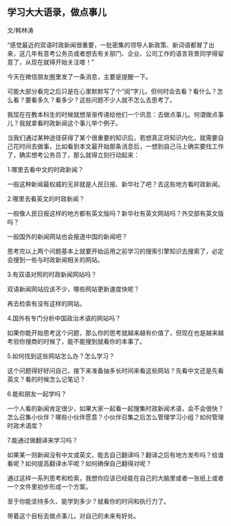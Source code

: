 
## 学习大大语录，做点事儿


文/韩林涛

“感觉最近的双语时政新闻很重要，一批密集的领导人新政策、新词语都冒了出来，这几年有意考公务员或者想去有关部门、企业、公司工作的语言背景同学得留意了，从现在就得开始关注喽！”

今天在微信朋友圈里发了一条消息，主要是提醒一下。

可能大部分看完之后只是在心里默默写了个“阅”字儿，但何时会去看？看什么？怎么看？要看多久？看多少？这些问题不少人就不怎么去思考了。

我现在在教本科生的时候就想渐渐传递给他们一个讯息：去做点事儿。何谓做点事儿？我就拿看时政新闻这个事儿举个例子。

当我们通过某种途径获得了某个很重要的知识后，若想真正将知识内化，就需要自己花时间去做事，比如看到本文最开始那条消息后，一想到自己马上确实要找工作了，确实想考公务员了，那么就得立刻行动起来：

1.哪里去看中文的时政新闻？  

一般这种新闻最权威的无非就是人民日报、新华社了吧？去这些地方看时政新闻。  

2.哪里去看英文的时政新闻？  

一般像人民日报这样的地方都有英文版吗？新华社有英文网站吗？外交部有英文版吗？

一般国外的新闻网站也会报道中国的新闻吧？

思考完以上两个问题基本上就要开始运用之前学习的搜索引擎知识去搜索了，必定会搜到一些与时政新闻相关的网站。

3.有双语对照的时政新闻网站吗？

双语新闻网站应该不少，哪些网站更新速度快呢？

再去检索有没有这样的网站。

4.国外有专门分析中国政治术语的网站吗？

如果你能开始思考这个问题，那么你的思考就越来越有价值了，但现在也是越来越考验你搜商的时候了，能不能搜到就看你的本事了。

5.如何找到这些网站怎么办？怎么学习？

这个问题得好好问自己，接下来准备抽多长时间来看这些网站？先看中文还是先看英文？看的时候怎么记笔记？

6.能和朋友一起学吗？

一个人看的新闻肯定很少，如果大家一起看一起搜集时政新闻术语，会不会很快？怎么召集小伙伴？哪些小伙伴愿意？小伙伴召集之后怎么管理学习小组？如何管理时政术语库？

7.能通过做翻译来学习吗？

如果某一则新闻没有中文或英文，能去自己翻译吗？翻译之后有地方发布吗？给谁看呢？如何提高翻译水平呢？如何确保自己翻得对呢？

通过这样一系列思考和检索，我想你应该已经能在自己的大脑里或者一张纸上或者一个文件里初步形成一个方案。

至于你能坚持多久、能学到多少？就看你的时间和执行力了。

带着这个目标去做点事儿，对自己的未来有好处。
